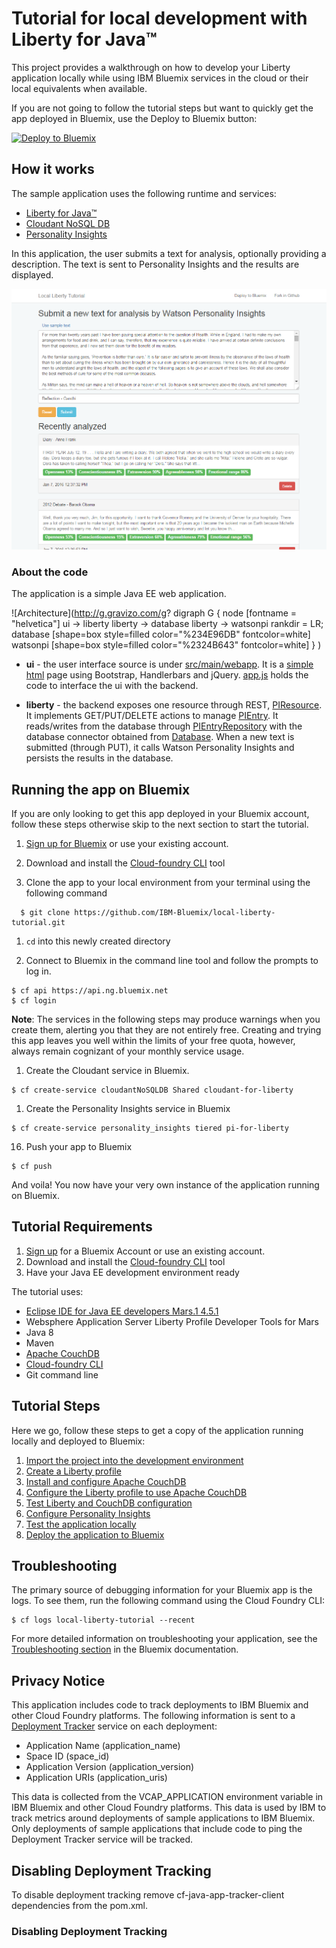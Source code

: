# Tutorial for local development with Liberty for Java™ 

This project provides a walkthrough on how to develop your Liberty application locally 
while using IBM Bluemix services in the cloud or their local equivalents when available.

If you are not going to follow the tutorial steps but want to quickly get the app deployed in Bluemix, use the Deploy to Bluemix button:

[![Deploy to Bluemix](https://bluemix.net/deploy/button.png)](https://bluemix.net/deploy)

## How it works

The sample application uses the following runtime and services:

  * [Liberty for Java™](https://www.ng.bluemix.net/docs/starters/liberty/index.html)
  * [Cloudant NoSQL DB](https://www.ng.bluemix.net/docs/services/Cloudant/index.html)
  * [Personality Insights](https://www.ng.bluemix.net/docs/services/PersonalityInsights/index.html)
   
In this application, the user submits a text for analysis, optionally providing a description.
The text is sent to Personality Insights and the results are displayed.

![Sample application screenshot](docs/images/screenshot.png)


### About the code

The application is a simple Java EE web application.

![Architecture](http://g.gravizo.com/g?
  digraph G {
    node [fontname = "helvetica"]
    ui -> liberty
    liberty -> database
    liberty -> watsonpi
    rankdir = LR;
    database [shape=box style=filled color="%234E96DB" fontcolor=white]
    watsonpi [shape=box style=filled color="%2324B643" fontcolor=white]
  }
)

* **ui** - the user interface source is under [src/main/webapp](src/main/webapp).
It is a [simple html](src/main/webapp/index.html) page using Bootstrap, Handlerbars and jQuery.
[app.js](src/main/webapp/js/app.js) holds the code to interface the ui with the backend.

* **liberty** - the backend exposes one resource through REST, [PIResource](src/main/java/com/bluemix/tutorial/liberty/PIResource.java).
It implements GET/PUT/DELETE actions to manage [PIEntry](src/main/java/com/bluemix/tutorial/liberty/PIEntry.java).
It reads/writes from the database through [PIEntryRepository](src/main/java/com/bluemix/tutorial/liberty/PIEntryRepository.java) with
the database connector obtained from [Database](src/main/java/com/bluemix/tutorial/liberty/Database.java).
When a new text is submitted (through PUT), it calls Watson Personality Insights
and persists the results in the database.

## Running the app on Bluemix

If you are only looking to get this app deployed in your Bluemix account,
follow these steps otherwise skip to the next section to start the tutorial.

1. [Sign up for Bluemix][bluemix_signup_url] or use your existing account.

1. Download and install the [Cloud-foundry CLI][cloud_foundry_url] tool

1. Clone the app to your local environment from your terminal using the following command

```
  $ git clone https://github.com/IBM-Bluemix/local-liberty-tutorial.git
  ```

1. `cd` into this newly created directory

1. Connect to Bluemix in the command line tool and follow the prompts to log in.
  ```
  $ cf api https://api.ng.bluemix.net
  $ cf login
  ```
  **Note**: The services in the following steps may produce warnings when you create them, alerting you that they are not entirely free.
  Creating and trying this app leaves you well within the limits of your free quota, however, always remain cognizant of your monthly service usage.

1. Create the Cloudant service in Bluemix.

  ```
  $ cf create-service cloudantNoSQLDB Shared cloudant-for-liberty
  ```

1. Create the Personality Insights service in Bluemix 

  ```
  $ cf create-service personality_insights tiered pi-for-liberty
  ```

16. Push your app to Bluemix

  ```
  $ cf push
  ```

And voila! You now have your very own instance of the application running on Bluemix.


## Tutorial Requirements

1. [Sign up][bluemix_signup_url] for a Bluemix Account or use an existing account.
1. Download and install the [Cloud-foundry CLI][cloud_foundry_url] tool
1. Have your Java EE development environment ready

The tutorial uses:
  * [Eclipse IDE for Java EE developers Mars.1 4.5.1](http://www.eclipse.org/downloads/)
  * Websphere Application Server Liberty Profile Developer Tools for Mars
  * Java 8
  * Maven
  * [Apache CouchDB](http://couchdb.apache.org/)
  * [Cloud-foundry CLI][cloud_foundry_url]
  * Git command line

## Tutorial Steps

Here we go, follow these steps to get a copy of the application running locally and deployed to Bluemix:
  
1. [Import the project into the development environment](docs/001-IMPORT-SOURCE.md)
1. [Create a Liberty profile](docs/002-LIBERTY.md)
1. [Install and configure Apache CouchDB](docs/003-COUCHDB.md)
1. [Configure the Liberty profile to use Apache CouchDB](docs/004-LIBERTY-COUCHDB.md)
1. [Test Liberty and CouchDB configuration](docs/005-TEST-COUCHDB.md)
1. [Configure Personality Insights](docs/006-PI.md)
1. [Test the application locally](docs/007-TEST-APP.md)
1. [Deploy the application to Bluemix](docs/008-DEPLOY.md)

## Troubleshooting

The primary source of debugging information for your Bluemix app is the logs.
To see them, run the following command using the Cloud Foundry CLI:

  ```
  $ cf logs local-liberty-tutorial --recent
  ```
For more detailed information on troubleshooting your application, see the [Troubleshooting section](https://www.ng.bluemix.net/docs/troubleshoot/tr.html) in the Bluemix documentation.

## Privacy Notice
This application includes code to track deployments to IBM Bluemix and other Cloud Foundry platforms.
The following information is sent to a [Deployment Tracker](https://github.com/IBM-Bluemix/cf-deployment-tracker-service)
service on each deployment:

* Application Name (application_name)
* Space ID (space_id)
* Application Version (application_version)
* Application URIs (application_uris)

This data is collected from the VCAP_APPLICATION environment variable in IBM Bluemix and other Cloud Foundry platforms. This data is used by IBM to track metrics around deployments of sample applications to IBM Bluemix. Only deployments of sample applications that include code to ping the Deployment Tracker service will be tracked.

## Disabling Deployment Tracking

To disable deployment tracking remove cf-java-app-tracker-client dependencies from the pom.xml.

### Disabling Deployment Tracking

[bluemix_signup_url]: https://console.ng.bluemix.net/?cm_mmc=GitHubReadMe-_-BluemixSampleApp-_-Node-_-Workflow
[cloud_foundry_url]: https://github.com/cloudfoundry/cli
